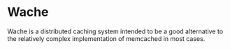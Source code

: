 # Wache
Wache is a distributed caching system intended to be a good alternative to the relatively complex implementation of memcached in most cases.
